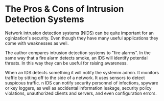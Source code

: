 # The Pros & Cons of Intrusion Detection Systems 

Network intrusion detection systems (NIDS) can be quite important for an oginization's security. Even though they have many useful applications they come with weaknesses as well. 

The author compares intrusion detection systems to "fire alarms".  In the same way that a fire alarm detects smoke, an IDS will identify potential threats. In this way they can be useful for raising awareness. 

When an IDS detects something it will notify the systemm admin. It monitors traffic by sitting off to the side of a network. It uses sensors to detect suspicous traffic. n IDS can notify security personnel of infections, spyware or key loggers, as well as accidental information leakage, security policy violations, unauthorized clients and servers, and even configuration errors.

